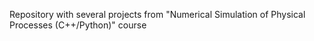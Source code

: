 Repository with several projects from "Numerical Simulation of Physical Processes (C++/Python)" course
